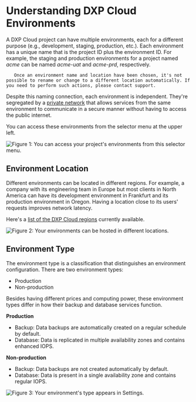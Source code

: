 # Understanding DXP Cloud Environments

A DXP Cloud project can have multiple environments, each for a different purpose (e.g., development, staging, production, etc.). Each environment has a unique name that is the project ID plus the environment ID. For example, the staging and production environments for a project named *acme* can be named *acme-uat* and *acme-prd*, respectively.

```warning::
   Once an environment name and location have been chosen, it's not possible to rename or change to a different location automatically. If you need to perform such actions, please contact support.
```

Despite this naming connection, each environment is independent. They're segregated by a [private network](../infrastructure-and-operations/networking/private-network.md) that allows services from the same environment to communicate in a secure manner without having to access the public internet.

You can access these environments from the selector menu at the upper left.

![Figure 1: You can access your project's environments from this selector menu.](./understanding-dxp-cloud-environments/images/01.png)

## Environment Location

Different environments can be located in different regions. For example, a company with its engineering team in Europe but most clients in North America can have its development environment in Frankfurt and its production environment in Oregon. Having a location close to its users' requests improves network latency.

Here's a [list of the DXP Cloud regions](https://help.liferay.com/hc/en-us/articles/360019177512) currently available.

![Figure 2: Your environments can be hosted in different locations.](./understanding-dxp-cloud-environments/images/02.png)

## Environment Type

The environment type is a classification that distinguishes an environment configuration. There are two environment types:

* Production
* Non-production

Besides having different prices and computing power, these environment types differ in how their backup and database services function.

**Production**

* Backup: Data backups are automatically created on a regular schedule by default.
* Database: Data is replicated in multiple availability zones and contains enhanced IOPS.

**Non-production**

* Backup: Data backups are not created automatically by default.
* Database: Data is present in a single availability zone and contains regular IOPS.

![Figure 3: Your environment's type appears in Settings.](./understanding-dxp-cloud-environments/images/03.png)
